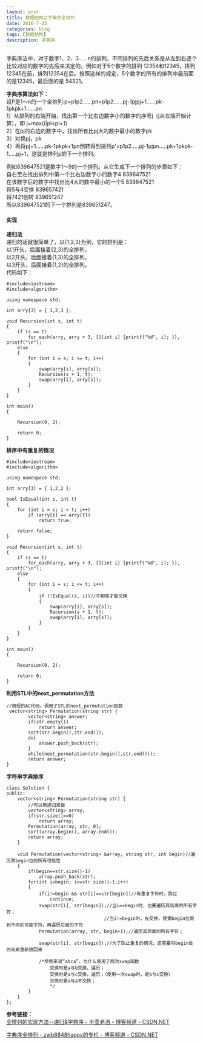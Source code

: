 ```yaml
---
layout: post
title: 数据结构之字典序全排列
date: 2016-7-23
categories: blog
tags: [数据结构]
description: 字典序 
---
```


字典序法中，对于数字1、2、3......n的排列，不同排列的先后关系是从左到右逐个比较对应的数字的先后来决定的。例如对于5个数字的排列 12354和12345，排列12345在前，排列12354在后。按照这样的规定，5个数字的所有的排列中最前面的是12345，最后面的是 54321。

**字典序算法如下：**          
设P是1～n的一个全排列:p=p1p2......pn=p1p2......pj-1pjpj+1......pk-1pkpk+1......pn            
1）从排列的右端开始，找出第一个比右边数字小的数字的序号j（j从左端开始计算），即   j=max{i|pi<pi+1}     
2）在pj的右边的数字中，找出所有比pj大的数中最小的数字pk              
3）对换pj，pk                                  
4）再将pj+1......pk-1pkpk+1pn倒转得到排列p'=p1p2.....pj-1pjpn.....pk+1pkpk-1.....pj+1，这就是排列p的下一个排列。   

例如839647521是数字1～9的一个排列。从它生成下一个排列的步骤如下：           
自右至左找出排列中第一个比右边数字小的数字4          839647521               
在该数字后的数字中找出比4大的数中最小的一个5         839647521                     
将5与4交换                                           839657421            
将7421倒转                                           839651247         
所以839647521的下一个排列是839651247。 

#### 实现 

**递归法**      
递归的话就很简单了，以{1,2,3}为例，它的排列是：      
以1开头，后面接着{2,3}的全排列，  
以2开头，后面接着{1,3}的全排列，        
以3开头，后面接着{1,2}的全排列。               
代码如下：

```
#include<iostream>
#include<algorithm>

using namespace std;

int arry[3] = { 1,2,3 };

void Recursion(int s, int t)
{
	if (s == t)
		for_each(arry, arry + 3, [](int i) {printf("%d", i); }), printf("\n");
	else
	{
		for (int i = s; i <= t; i++)
		{
			swap(arry[i], arry[s]);
			Recursion(s + 1, t);
			swap(arry[i], arry[s]);
		}
	}
}

int main()
{

	Recursion(0, 2);

	return 0;
}
```

**排序中有重复的情况** 

```
#include<iostream>
#include<algorithm>

using namespace std;

int arry[3] = { 1,2,2 };

bool IsEqual(int s, int t)
{
	for (int i = s; i < t; i++)
		if (arry[i] == arry[t])
			return true;

	return false;
}

void Recursion(int s, int t)
{
	if (s == t)
		for_each(arry, arry + 3, [](int i) {printf("%d", i); }), printf("\n");
	else
	{
		for (int i = s; i <= t; i++)
		{
			if (!IsEqual(s, i))//不相等才能交换
			{
				swap(arry[i], arry[s]);
				Recursion(s + 1, t);
				swap(arry[i], arry[s]);
			}
		}
	}
}

int main()
{

	Recursion(0, 2);

	return 0;
}
```

**利用STL中的next_permutation方法**      

```
//简短的AC代码。调用了STL的next_permutation函数
 vector<string> Permutation(string str) {
        vector<string> answer;
        if(str.empty())
            return answer;       
        sort(str.begin(),str.end());
        do{
            answer.push_back(str);
        }
        while(next_permutation(str.begin(),str.end()));
        return answer;
}
```

**字符串字典排序**

```
class Solution {
public:
    vector<string> Permutation(string str) {
        //可以用递归来做
        vector<string> array;
        if(str.size()==0)
            return array;
        Permutation(array, str, 0);
        sort(array.begin(), array.end());
        return array;
    }
     
    void Permutation(vector<string> &array, string str, int begin)//遍历第begin位的所有可能性
    {
        if(begin==str.size()-1)
            array.push_back(str);
        for(int i=begin; i<=str.size()-1;i++)
        {
            if(i!=begin && str[i]==str[begin])//有重复字符时，跳过
                continue;
            swap(str[i], str[begin]);//当i==begin时，也要遍历其后面的所有字符；
                                    //当i!=begin时，先交换，使第begin位取到不同的可能字符，再遍历后面的字符
            Permutation(array, str, begin+1);//遍历其后面的所有字符；
             
            swap(str[i], str[begin]);//为了防止重复的情况，还需要将begin处的元素重新换回来
             
            /*举例来说“abca”，为什么使用了两次swap函数
                交换时是a与b交换，遍历；
                交换时是a与c交换，遍历；（使用一次swap时，是b与c交换）
                交换时是a与a不交换；
                */
        }
    }
};
```


**参考链接：**             
[全排列的实现方法--递归&字典序 - 半壶老酒 - 博客频道 - CSDN.NET](http://blog.csdn.net/laojiu_/article/details/51115352)

[字典序全排列 - zwb8848happy的专栏 - 博客频道 - CSDN.NET](http://blog.csdn.net/zwb8848happy/article/details/7318160)



